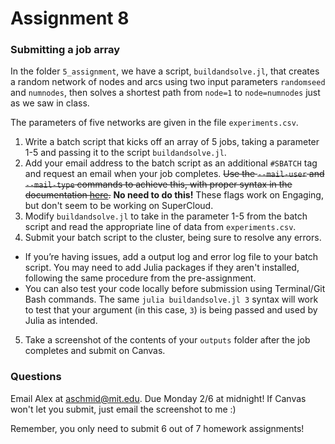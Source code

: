 # Assignment 8

### Submitting a job array

In the folder `5_assignment`, we have a script, `buildandsolve.jl`, that creates a random network of nodes and arcs using two input parameters `randomseed` and `numnodes`, then solves a shortest path from `node=1` to `node=numnodes` just as we saw in class. 

The parameters of five networks are given in the file `experiments.csv`. 

1. Write a batch script that kicks off an array of 5 jobs, taking a parameter 1-5 and passing it to the script `buildandsolve.jl`. 
2. Add your email address to the batch script as an additional `#SBATCH` tag and request an email when your job completes. ~~Use the `--mail-user` and `--mail-type` commands to achieve this, with proper syntax in the documentation [here](https://slurm.schedmd.com/sbatch.html).~~ **No need to do this!** These flags work on Engaging, but don't seem to be working on SuperCloud.
3. Modify `buildandsolve.jl` to take in the parameter 1-5 from the batch script and read the appropriate line of data from `experiments.csv`. 
4. Submit your batch script to the cluster, being sure to resolve any errors. 
 - If you’re having issues, add a output log and error log file to your batch script. You may need to add Julia packages if they aren't installed, following the same procedure from the pre-assignment. 
 - You can also test your code locally before submission using Terminal/Git Bash commands. The same `julia buildandsolve.jl 3` syntax will work to test that your argument (in this case, `3`) is being passed and used by Julia as intended. 
5. Take a screenshot of the contents of your `outputs` folder after the job completes and submit on Canvas.

### Questions
Email Alex at aschmid@mit.edu. Due Monday 2/6 at midnight! If Canvas won't let you submit, just email the screenshot to me :) 

Remember, you only need to submit 6 out of 7 homework assignments! 
